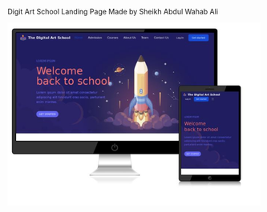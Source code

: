 Digit Art School Landing Page Made by Sheikh Abdul Wahab Ali
<div>
<img src="./overview.jpg">
</div>